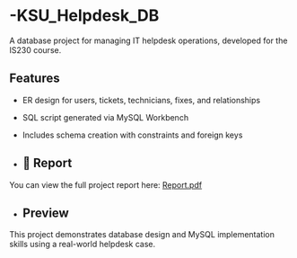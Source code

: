 # -KSU_Helpdesk_DB 

A database project for managing IT helpdesk operations, developed for the IS230 course.

## Features
- ER design for users, tickets, technicians, fixes, and relationships
- SQL script generated via MySQL Workbench
- Includes schema creation with constraints and foreign keys

- ## 📄 Report

You can view the full project report here: [Report.pdf](./Report.pdf)

- ## Preview

This project demonstrates database design and MySQL implementation skills using a real-world helpdesk case.
